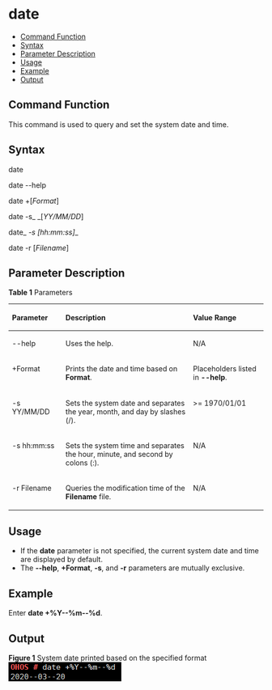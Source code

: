 # date<a name="EN-US_TOPIC_0000001051770290"></a>

-   [Command Function](#section56472016338)
-   [Syntax](#section16635112512316)
-   [Parameter Description](#section15896030039)
-   [Usage](#section116361036636)
-   [Example](#section021711411237)
-   [Output](#section17950184414312)

## Command Function<a name="section56472016338"></a>

This command is used to query and set the system date and time.

## Syntax<a name="section16635112512316"></a>

date

date --help

date +\[_Format_\]

date -s_ _\[_YY/MM/DD_\]

date_ _-s_ _\[_hh:mm:ss_\]__

date -r \[_Filename_\]

## Parameter Description<a name="section15896030039"></a>

**Table  1**  Parameters

<a name="table3825mcpsimp"></a>
<table><thead align="left"><tr id="row3831mcpsimp"><th class="cellrowborder" valign="top" width="21%" id="mcps1.2.4.1.1"><p id="p3833mcpsimp"><a name="p3833mcpsimp"></a><a name="p3833mcpsimp"></a><strong id="b47334991913"><a name="b47334991913"></a><a name="b47334991913"></a>Parameter</strong></p>
</th>
<th class="cellrowborder" valign="top" width="50%" id="mcps1.2.4.1.2"><p id="p3835mcpsimp"><a name="p3835mcpsimp"></a><a name="p3835mcpsimp"></a><strong id="b1034575101910"><a name="b1034575101910"></a><a name="b1034575101910"></a>Description</strong></p>
</th>
<th class="cellrowborder" valign="top" width="28.999999999999996%" id="mcps1.2.4.1.3"><p id="p3837mcpsimp"><a name="p3837mcpsimp"></a><a name="p3837mcpsimp"></a><strong id="b10969161293"><a name="b10969161293"></a><a name="b10969161293"></a>Value Range</strong></p>
</th>
</tr>
</thead>
<tbody><tr id="row3838mcpsimp"><td class="cellrowborder" valign="top" width="21%" headers="mcps1.2.4.1.1 "><p id="p3840mcpsimp"><a name="p3840mcpsimp"></a><a name="p3840mcpsimp"></a>--help</p>
</td>
<td class="cellrowborder" valign="top" width="50%" headers="mcps1.2.4.1.2 "><p id="p3842mcpsimp"><a name="p3842mcpsimp"></a><a name="p3842mcpsimp"></a>Uses the help.</p>
</td>
<td class="cellrowborder" valign="top" width="28.999999999999996%" headers="mcps1.2.4.1.3 "><p id="p3844mcpsimp"><a name="p3844mcpsimp"></a><a name="p3844mcpsimp"></a>N/A</p>
</td>
</tr>
<tr id="row3845mcpsimp"><td class="cellrowborder" valign="top" width="21%" headers="mcps1.2.4.1.1 "><p id="p3847mcpsimp"><a name="p3847mcpsimp"></a><a name="p3847mcpsimp"></a>+Format</p>
</td>
<td class="cellrowborder" valign="top" width="50%" headers="mcps1.2.4.1.2 "><p id="p3849mcpsimp"><a name="p3849mcpsimp"></a><a name="p3849mcpsimp"></a>Prints the date and time based on <strong id="b3850mcpsimp"><a name="b3850mcpsimp"></a><a name="b3850mcpsimp"></a>Format</strong>.</p>
</td>
<td class="cellrowborder" valign="top" width="28.999999999999996%" headers="mcps1.2.4.1.3 "><p id="p3852mcpsimp"><a name="p3852mcpsimp"></a><a name="p3852mcpsimp"></a>Placeholders listed in <strong id="b34011737101518"><a name="b34011737101518"></a><a name="b34011737101518"></a>--help</strong>.</p>
</td>
</tr>
<tr id="row3853mcpsimp"><td class="cellrowborder" valign="top" width="21%" headers="mcps1.2.4.1.1 "><p id="p3855mcpsimp"><a name="p3855mcpsimp"></a><a name="p3855mcpsimp"></a>-s YY/MM/DD</p>
</td>
<td class="cellrowborder" valign="top" width="50%" headers="mcps1.2.4.1.2 "><p id="p3857mcpsimp"><a name="p3857mcpsimp"></a><a name="p3857mcpsimp"></a>Sets the system date and separates the year, month, and day by slashes (/).</p>
</td>
<td class="cellrowborder" valign="top" width="28.999999999999996%" headers="mcps1.2.4.1.3 "><p id="p3859mcpsimp"><a name="p3859mcpsimp"></a><a name="p3859mcpsimp"></a>&gt;= 1970/01/01</p>
</td>
</tr>
<tr id="row3860mcpsimp"><td class="cellrowborder" valign="top" width="21%" headers="mcps1.2.4.1.1 "><p id="p3862mcpsimp"><a name="p3862mcpsimp"></a><a name="p3862mcpsimp"></a>-s hh:mm:ss</p>
</td>
<td class="cellrowborder" valign="top" width="50%" headers="mcps1.2.4.1.2 "><p id="p3864mcpsimp"><a name="p3864mcpsimp"></a><a name="p3864mcpsimp"></a>Sets the system time and separates the hour, minute, and second by colons (:).</p>
</td>
<td class="cellrowborder" valign="top" width="28.999999999999996%" headers="mcps1.2.4.1.3 "><p id="p3866mcpsimp"><a name="p3866mcpsimp"></a><a name="p3866mcpsimp"></a>N/A</p>
</td>
</tr>
<tr id="row3867mcpsimp"><td class="cellrowborder" valign="top" width="21%" headers="mcps1.2.4.1.1 "><p id="p3869mcpsimp"><a name="p3869mcpsimp"></a><a name="p3869mcpsimp"></a>-r Filename</p>
</td>
<td class="cellrowborder" valign="top" width="50%" headers="mcps1.2.4.1.2 "><p id="p3871mcpsimp"><a name="p3871mcpsimp"></a><a name="p3871mcpsimp"></a>Queries the modification time of the <strong id="b16916585171"><a name="b16916585171"></a><a name="b16916585171"></a>Filename</strong> file.</p>
</td>
<td class="cellrowborder" valign="top" width="28.999999999999996%" headers="mcps1.2.4.1.3 "><p id="p3873mcpsimp"><a name="p3873mcpsimp"></a><a name="p3873mcpsimp"></a>N/A</p>
</td>
</tr>
</tbody>
</table>

## Usage<a name="section116361036636"></a>

-   If the  **date**  parameter is not specified, the current system date and time are displayed by default.
-   The  **--help**,  **+Format**,  **-s**, and  **-r**  parameters are mutually exclusive.

## Example<a name="section021711411237"></a>

Enter  **date +%Y--%m--%d**.

## Output<a name="section17950184414312"></a>

**Figure  1**  System date printed based on the specified format<a name="fig152576304517"></a>  
![](figure/system-date-printed-based-on-the-specified-format.png "system-date-printed-based-on-the-specified-format")

